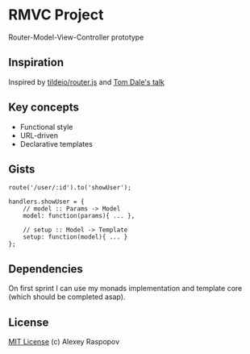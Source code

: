 # RMVC Project

Router-Model-View-Controller prototype

## Inspiration

Inspired by [tildeio/router.js](https://github.com/tildeio/router.js) and [Tom Dale's talk](http://www.youtube.com/watch?v=OSEXpsVcTxI)

## Key concepts

 * Functional style
 * URL-driven
 * Declarative templates

## Gists

	route('/user/:id').to('showUser');

	handlers.showUser = {
		// model :: Params -> Model
		model: function(params){ ... },

		// setup :: Model -> Template
		setup: function(model){ ... }
	};

## Dependencies

On first sprint I can use my monads implementation and template core (which should be completed asap).

## License

[MIT License](http://en.wikipedia.org/wiki/MIT_License) (c) Alexey Raspopov